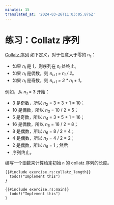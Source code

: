 ```yaml
---
minutes: 15
translated_at: '2024-03-26T11:03:05.876Z'
---
```


# 练习：Collatz 序列

[Collatz 序列](https://en.wikipedia.org/wiki/Collatz_conjecture) 如下定义，对于任意大于零的 n<sub>1</sub>：

- 如果 _n<sub>i</sub>_ 是 1，则序列在 _n<sub>i</sub>_ 处终止。
- 如果 _n<sub>i</sub>_ 是偶数，则 _n<sub>i+1</sub> = n<sub>i</sub> / 2_。
- 如果 _n<sub>i</sub>_ 是奇数，则 _n<sub>i+1</sub> = 3 * n<sub>i</sub> + 1_。

例如，从 _n<sub>1</sub>_ = 3 开始：

- 3 是奇数，所以 _n<sub>2</sub>_ = 3 * 3 + 1 = 10；
- 10 是偶数，所以 _n<sub>3</sub>_ = 10 / 2 = 5；
- 5 是奇数，所以 _n<sub>4</sub>_ = 3 * 5 + 1 = 16；
- 16 是偶数，所以 _n<sub>5</sub>_ = 16 / 2 = 8；
- 8 是偶数，所以 _n<sub>6</sub>_ = 8 / 2 = 4；
- 4 是偶数，所以 _n<sub>7</sub>_ = 4 / 2 = 2；
- 2 是偶数，所以 _n<sub>8</sub>_ = 1；然后
- 序列终止。

编写一个函数来计算给定初始 `n` 的 collatz 序列的长度。

```rust,editable,should_panic
{{#include exercise.rs:collatz_length}}
  todo!("Implement this")
}

{{#include exercise.rs:main}}
  todo!("Implement this")
}
```
